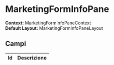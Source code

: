 # MarketingFormInfoPane

  
 **Context:** MarketingFormInfoPaneContext   
 **Default Layout:** MarketingFormInfoPaneLayout

## Campi

| Id | Descrizione |
| :--- | :--- |


